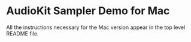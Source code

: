 # AudioKit Sampler Demo for Mac

All the instructions necessary for the Mac version appear in the top level README file.






